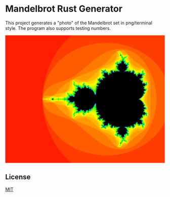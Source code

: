 # Mandelbrot Rust Generator
This project generates a "photo" of the Mandelbrot set in png/terminal style. The program also supports testing numbers.

![Image of result](doc_image.png)

## License
[MIT](./LICENSE)